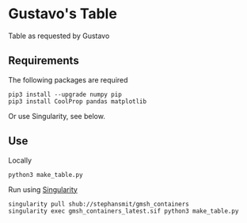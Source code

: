 # Gustavo's Table
Table as requested by Gustavo
## Requirements

The following packages are required
~~~
pip3 install --upgrade numpy pip
pip3 install CoolProp pandas matplotlib
~~~

Or use Singularity, see below.

## Use
Locally
~~~~
python3 make_table.py
~~~~

Run using [Singularity](https://sylabs.io/singularity/)
~~~~
singularity pull shub://stephansmit/gmsh_containers
singularity exec gmsh_containers_latest.sif python3 make_table.py
~~~~

